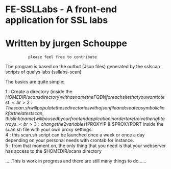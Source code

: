 # FE-SSLLabs -  A front-end application for SSL labs
#               Written by jurgen Schouppe
              please feel free to contribute 

The program is based on the outbut (Json files) generated by the sslscan scripts of qualys labs (ssllabs-scan)

The basics are quite simple:

1 : Create a directory (inside the $HOMEDIR/scans directory) with as name the FQDN for each site that you want to test.<br>
2 : The scan.sh will populate these directories with a json file and create a symbolic link for the latest scan, this link (name) will be used by our front end applcation in order to retreive the right arrays.<br>
3 : change the 2 variables ($PROXYIP & $PROXYPORT inside the scan.sh file with your own proxy settings.<br>
4 : this scan.sh script can be launched once a week or once a day depending on your personal needs with crontab for instance.<br>
5 : from that moment on, the only thing that you need is that your webserver has access to the $HOMEDIR/scans directory <br>

.....This is work in progress and there are still many things to do......<br>



